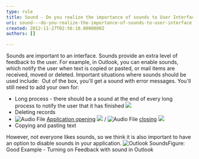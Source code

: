 ```yaml
---
type: rule
title: Sound - Do you realize the importance of sounds to User Interface?
uri: sound---do-you-realize-the-importance-of-sounds-to-user-interface
created: 2012-11-27T02:56:10.0000000Z
authors: []

---
```


 
Sounds are important to an interface. Sounds provide an extra level of feedback to the user. For example, in Outlook, you can enable sounds, which notify the user when text is copied or pasted, or mail items are received, moved or deleted. Important situations where sounds should be used include:
   ​
Out of the box, you'll get a sound with error messages. You'll still need to add your own for:

- Long process - there should be a sound at the end of every long process to notify the user that it has finished [![](http&#58;//www.ssw.com.au/ssw/Standards/Rules/Images/Sound.gif)](http&#58;//www.ssw.com.au/ssw/Standards/Rules/Sounds/sswLongProcessFinished01_ChatWhsp.wav)
- Deleting records
- ![](http&#58;//www.ssw.com.au/ssw/Images/iconAudio.png "Audio File") [Application opening](http&#58;//www.ssw.com.au/ssw/Standards/Rules/Sounds/SSWApplicationOpened_dooropen.wav) [![](http&#58;//www.ssw.com.au/ssw/Standards/Rules/Images/Sound.gif)](http&#58;//www.ssw.com.au/ssw/Standards/Rules/Sounds/SSWApplicationOpened_dooropen.wav) / ![](http&#58;//www.ssw.com.au/ssw/Images/iconAudio.png "Audio File") [closing](http&#58;//www.ssw.com.au/ssw/Standards/Rules/Sounds/SSWApplicationClosed_doorslam.wav) [![](http&#58;//www.ssw.com.au/ssw/Standards/Rules/Images/Sound.gif)](http&#58;//www.ssw.com.au/ssw/Standards/Rules/Sounds/SSWApplicationClosed_doorslam.wav)
- Copying and pasting text


However, not everyone likes sounds, so we think it is also important to have an option to disable sounds in your application.
![Outlook Sounds](http&#58;//www.ssw.com.au/ssw/Standards/Rules/Images/OutlookSounds.gif)Figure: Good Example - Turning on Feedback with sound in Outlook
